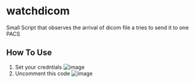 # watchdicom
Small Script that observes the arrival of dicom file a tries to send it to one PACS
## How To Use
1. Set your credntials
![image](https://user-images.githubusercontent.com/50750666/192873361-f8d29eb5-610d-481d-b3a8-ff2ebcab74f0.png)
2. Uncomment this code
![image](https://user-images.githubusercontent.com/50750666/192873488-c32fec33-adb9-4940-9331-82c49d1c7a3e.png)
